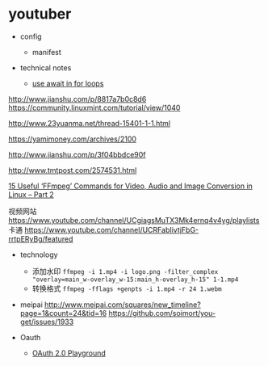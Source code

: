# youtuber

* config
  * manifest


* technical notes
  * [use await in for loops](https://stackoverflow.com/questions/37576685/using-async-await-with-a-foreach-loop)

http://www.jianshu.com/p/8817a7b0c8d6
https://community.linuxmint.com/tutorial/view/1040

http://www.23yuanma.net/thread-15401-1-1.html

https://yamimoney.com/archives/2100

http://www.jianshu.com/p/3f04bbdce90f

http://www.tmtpost.com/2574531.html

[15 Useful ‘FFmpeg’ Commands for Video, Audio and Image Conversion in Linux – Part 2](https://www.tecmint.com/ffmpeg-commands-for-video-audio-and-image-conversion-in-linux/)


视频网站
https://www.youtube.com/channel/UCgiagsMuTX3Mk4ernq4v4yg/playlists  卡通
https://www.youtube.com/channel/UCRFabIivtjFbG-rrtpERyBg/featured

* technology
  * 添加水印
  `ffmpeg -i 1.mp4 -i logo.png -filter_complex "overlay=main_w-overlay_w-15:main_h-overlay_h-15" 1-1.mp4`
  * 转换格式
  `ffmpeg -fflags +genpts -i 1.mp4 -r 24 1.webm`

* meipai
http://www.meipai.com/squares/new_timeline?page=1&count=24&tid=16
https://github.com/soimort/you-get/issues/1933

* Oauth
  * [OAuth 2.0 Playground](https://developers.google.com/oauthplayground/)
